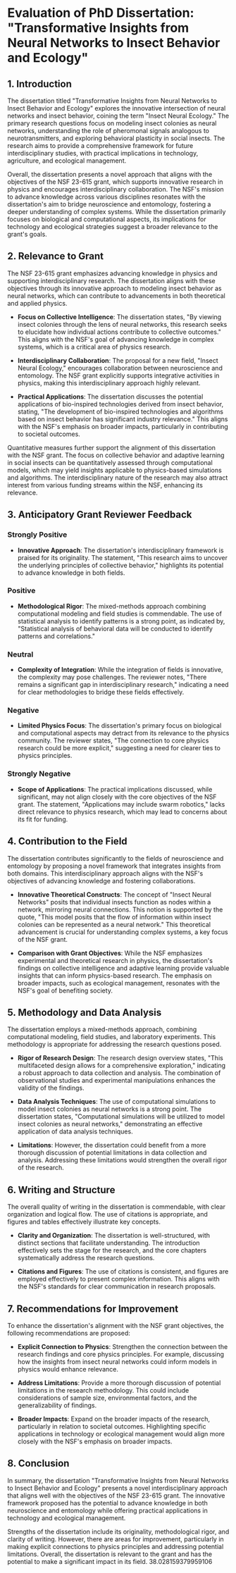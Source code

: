 # Evaluation of PhD Dissertation: "Transformative Insights from Neural Networks to Insect Behavior and Ecology"

## 1. Introduction

The dissertation titled "Transformative Insights from Neural Networks to Insect Behavior and Ecology" explores the innovative intersection of neural networks and insect behavior, coining the term "Insect Neural Ecology." The primary research questions focus on modeling insect colonies as neural networks, understanding the role of pheromonal signals analogous to neurotransmitters, and exploring behavioral plasticity in social insects. The research aims to provide a comprehensive framework for future interdisciplinary studies, with practical implications in technology, agriculture, and ecological management.

Overall, the dissertation presents a novel approach that aligns with the objectives of the NSF 23-615 grant, which supports innovative research in physics and encourages interdisciplinary collaboration. The NSF's mission to advance knowledge across various disciplines resonates with the dissertation's aim to bridge neuroscience and entomology, fostering a deeper understanding of complex systems. While the dissertation primarily focuses on biological and computational aspects, its implications for technology and ecological strategies suggest a broader relevance to the grant's goals.

## 2. Relevance to Grant

The NSF 23-615 grant emphasizes advancing knowledge in physics and supporting interdisciplinary research. The dissertation aligns with these objectives through its innovative approach to modeling insect behavior as neural networks, which can contribute to advancements in both theoretical and applied physics.

- **Focus on Collective Intelligence**: The dissertation states, "By viewing insect colonies through the lens of neural networks, this research seeks to elucidate how individual actions contribute to collective outcomes." This aligns with the NSF's goal of advancing knowledge in complex systems, which is a critical area of physics research.

- **Interdisciplinary Collaboration**: The proposal for a new field, "Insect Neural Ecology," encourages collaboration between neuroscience and entomology. The NSF grant explicitly supports integrative activities in physics, making this interdisciplinary approach highly relevant.

- **Practical Applications**: The dissertation discusses the potential applications of bio-inspired technologies derived from insect behavior, stating, "The development of bio-inspired technologies and algorithms based on insect behavior has significant industry relevance." This aligns with the NSF's emphasis on broader impacts, particularly in contributing to societal outcomes.

Quantitative measures further support the alignment of this dissertation with the NSF grant. The focus on collective behavior and adaptive learning in social insects can be quantitatively assessed through computational models, which may yield insights applicable to physics-based simulations and algorithms. The interdisciplinary nature of the research may also attract interest from various funding streams within the NSF, enhancing its relevance.

## 3. Anticipatory Grant Reviewer Feedback

### Strongly Positive

- **Innovative Approach**: The dissertation's interdisciplinary framework is praised for its originality. The statement, "This research aims to uncover the underlying principles of collective behavior," highlights its potential to advance knowledge in both fields.

### Positive

- **Methodological Rigor**: The mixed-methods approach combining computational modeling and field studies is commendable. The use of statistical analysis to identify patterns is a strong point, as indicated by, "Statistical analysis of behavioral data will be conducted to identify patterns and correlations."

### Neutral

- **Complexity of Integration**: While the integration of fields is innovative, the complexity may pose challenges. The reviewer notes, "There remains a significant gap in interdisciplinary research," indicating a need for clear methodologies to bridge these fields effectively.

### Negative

- **Limited Physics Focus**: The dissertation's primary focus on biological and computational aspects may detract from its relevance to the physics community. The reviewer states, "The connection to core physics research could be more explicit," suggesting a need for clearer ties to physics principles.

### Strongly Negative

- **Scope of Applications**: The practical implications discussed, while significant, may not align closely with the core objectives of the NSF grant. The statement, "Applications may include swarm robotics," lacks direct relevance to physics research, which may lead to concerns about its fit for funding.

## 4. Contribution to the Field

The dissertation contributes significantly to the fields of neuroscience and entomology by proposing a novel framework that integrates insights from both domains. This interdisciplinary approach aligns with the NSF's objectives of advancing knowledge and fostering collaborations.

- **Innovative Theoretical Constructs**: The concept of "Insect Neural Networks" posits that individual insects function as nodes within a network, mirroring neural connections. This notion is supported by the quote, "This model posits that the flow of information within insect colonies can be represented as a neural network." This theoretical advancement is crucial for understanding complex systems, a key focus of the NSF grant.

- **Comparison with Grant Objectives**: While the NSF emphasizes experimental and theoretical research in physics, the dissertation's findings on collective intelligence and adaptive learning provide valuable insights that can inform physics-based research. The emphasis on broader impacts, such as ecological management, resonates with the NSF's goal of benefiting society.

## 5. Methodology and Data Analysis

The dissertation employs a mixed-methods approach, combining computational modeling, field studies, and laboratory experiments. This methodology is appropriate for addressing the research questions posed.

- **Rigor of Research Design**: The research design overview states, "This multifaceted design allows for a comprehensive exploration," indicating a robust approach to data collection and analysis. The combination of observational studies and experimental manipulations enhances the validity of the findings.

- **Data Analysis Techniques**: The use of computational simulations to model insect colonies as neural networks is a strong point. The dissertation states, "Computational simulations will be utilized to model insect colonies as neural networks," demonstrating an effective application of data analysis techniques.

- **Limitations**: However, the dissertation could benefit from a more thorough discussion of potential limitations in data collection and analysis. Addressing these limitations would strengthen the overall rigor of the research.

## 6. Writing and Structure

The overall quality of writing in the dissertation is commendable, with clear organization and logical flow. The use of citations is appropriate, and figures and tables effectively illustrate key concepts.

- **Clarity and Organization**: The dissertation is well-structured, with distinct sections that facilitate understanding. The introduction effectively sets the stage for the research, and the core chapters systematically address the research questions.

- **Citations and Figures**: The use of citations is consistent, and figures are employed effectively to present complex information. This aligns with the NSF's standards for clear communication in research proposals.

## 7. Recommendations for Improvement

To enhance the dissertation's alignment with the NSF grant objectives, the following recommendations are proposed:

- **Explicit Connection to Physics**: Strengthen the connection between the research findings and core physics principles. For example, discussing how the insights from insect neural networks could inform models in physics would enhance relevance.

- **Address Limitations**: Provide a more thorough discussion of potential limitations in the research methodology. This could include considerations of sample size, environmental factors, and the generalizability of findings.

- **Broader Impacts**: Expand on the broader impacts of the research, particularly in relation to societal outcomes. Highlighting specific applications in technology or ecological management would align more closely with the NSF's emphasis on broader impacts.

## 8. Conclusion

In summary, the dissertation "Transformative Insights from Neural Networks to Insect Behavior and Ecology" presents a novel interdisciplinary approach that aligns well with the objectives of the NSF 23-615 grant. The innovative framework proposed has the potential to advance knowledge in both neuroscience and entomology while offering practical applications in technology and ecological management.

Strengths of the dissertation include its originality, methodological rigor, and clarity of writing. However, there are areas for improvement, particularly in making explicit connections to physics principles and addressing potential limitations. Overall, the dissertation is relevant to the grant and has the potential to make a significant impact in its field. 38.028159379959106